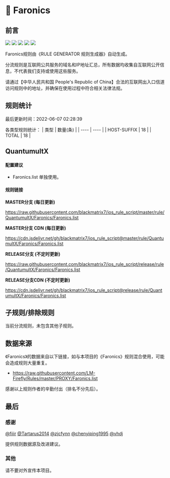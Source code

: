 # 🧸 Faronics

## 前言

![](https://shields.io/badge/-移除重复规则-ff69b4) ![](https://shields.io/badge/-DOMAIN与DOMAIN--SUFFIX合并-green) ![](https://shields.io/badge/-DOMAIN--SUFFIX间合并-critical) ![](https://shields.io/badge/-DOMAIN--SUFFIX与DOMAIN--KEYWORD合并-blue) ![](https://shields.io/badge/-IP--CIDR(6)合并-blueviolet) 

Faronics规则由《RULE GENERATOR 规则生成器》自动生成。

分流规则是互联网公共服务的域名和IP地址汇总，所有数据均收集自互联网公开信息，不代表我们支持或使用这些服务。

请通过【中华人民共和国 People's Republic of China】合法的互联网出入口信道访问规则中的地址，并确保在使用过程中符合相关法律法规。

## 规则统计

最后更新时间：2022-06-07 02:28:39

各类型规则统计：
| 类型 | 数量(条)  | 
| ---- | ----  |
| HOST-SUFFIX | 18  | 
| TOTAL | 18  | 


## QuantumultX 

#### 配置建议
- Faronics.list 单独使用。

#### 规则链接
**MASTER分支 (每日更新)**

https://raw.githubusercontent.com/blackmatrix7/ios_rule_script/master/rule/QuantumultX/Faronics/Faronics.list

**MASTER分支 CDN (每日更新)**

https://cdn.jsdelivr.net/gh/blackmatrix7/ios_rule_script@master/rule/QuantumultX/Faronics/Faronics.list

**RELEASE分支 (不定时更新)**

https://raw.githubusercontent.com/blackmatrix7/ios_rule_script/release/rule/QuantumultX/Faronics/Faronics.list

**RELEASE分支CDN (不定时更新)**

https://cdn.jsdelivr.net/gh/blackmatrix7/ios_rule_script@release/rule/QuantumultX/Faronics/Faronics.list

## 子规则/排除规则


当前分流规则，未包含其他子规则。

## 数据来源

《Faronics》的数据来自以下链接，如与本项目的《Faronics》规则混合使用，可能会造成规则大量重复。

- https://raw.githubusercontent.com/LM-Firefly/Rules/master/PROXY/Faronics.list


感谢以上规则作者的辛勤付出（排名不分先后）。

## 最后

### 感谢

[@fiiir](https://github.com/fiiir) [@Tartarus2014](https://github.com/Tartarus2014) [@zjcfynn](https://github.com/zjcfynn) [@chenyiping1995](https://github.com/chenyiping1995) [@vhdj](https://github.com/vhdj)

提供规则数据源及改进建议。

### 其他

请不要对外宣传本项目。